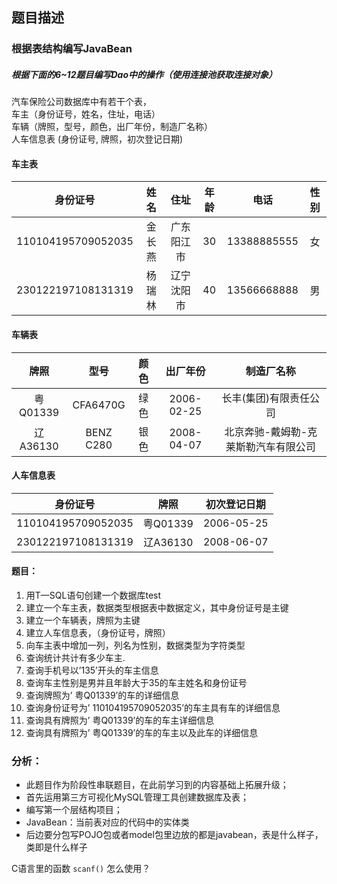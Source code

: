 ## 题目描述
### 根据表结构编写JavaBean 
##### 根据下面的6~12题目编写Dao中的操作（使用连接池获取连接对象）

汽车保险公司数据库中有若干个表，<br>
车主（身份证号，姓名，住址，电话）<br>
车辆（牌照，型号，颜色，出厂年份，制造厂名称）<br>
人车信息表 (身份证号, 牌照，初次登记日期) <br>
#### 车主表
|身份证号			|姓名	|住址		| 年龄	|电话		|性别	|
| :---: | :----: | :---: | :----: | :----: | :----: |
|110104195709052035	|金长燕	|广东阳江市	| 30	|13388885555|女		|
|230122197108131319	|杨瑞林	|辽宁沈阳市	| 40	|13566668888|男		|

#### 车辆表        
|牌照		|型号		|颜色	|出厂年份	|制造厂名称								|
| :---: | :---: | :---: | :---: | :---: |
|粤Q01339	|CFA6470G	|绿色	|2006-02-25	|长丰(集团)有限责任公司					|
|辽A36130	|BENZ C280	|银色	|2008-04-07	|北京奔驰-戴姆勒-克莱斯勒汽车有限公司	|

 #### 人车信息表
|身份证号			|牌照		|初次登记日期|
| :---: | :---: | :---: |
|110104195709052035	|粤Q01339	|2006-05-25	|
|230122197108131319	|辽A36130	|2008-06-07	|

#### 题目：
1. 用T—SQL语句创建一个数据库test                                     
2. 建立一个车主表，数据类型根据表中数据定义，其中身份证号是主键       
3. 建立一个车辆表，牌照为主键                      
4. 建立人车信息表，（身份证号，牌照）
5. 向车主表中增加一列，列名为性别，数据类型为字符类型
6. 查询统计共计有多少车主.
7. 查询手机号以’135’开头的车主信息
8. 查询车主性别是男并且年龄大于35的车主姓名和身份证号
9. 查询牌照为’ 粤Q01339’的车的详细信息
10. 查询身份证号为’ 110104195709052035’的车主具有车的详细信息
11. 查询具有牌照为’ 粤Q01339’的车的车主详细信息
12. 查询具有牌照为’ 粤Q01339’的车的车主以及此车的详细信息

### 分析：
+ 此题目作为阶段性串联题目，在此前学习到的内容基础上拓展升级；
+ 首先运用第三方可视化MySQL管理工具创建数据库及表；
+ 编写第一个层结构项目；
+ JavaBean：当前表对应的代码中的实体类
+ 后边要分包写POJO包或者model包里边放的都是javabean，表是什么样子，类即是什么样子

C语言里的函数 `scanf()` 怎么使用？